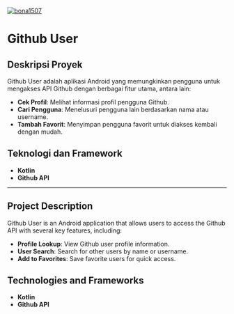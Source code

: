 [![bona1507](https://dl.circleci.com/status-badge/img/circleci/U3bBz7oN4SdSeLfKvZjxi5/T9dJbwd5sdPmsZ56RK9WTG/tree/master.svg?style=svg)](https://dl.circleci.com/status-badge/redirect/circleci/U3bBz7oN4SdSeLfKvZjxi5/T9dJbwd5sdPmsZ56RK9WTG/tree/master)
# Github User

## Deskripsi Proyek

Github User adalah aplikasi Android yang memungkinkan pengguna untuk mengakses API Github dengan berbagai fitur utama, antara lain:

- **Cek Profil**: Melihat informasi profil pengguna Github.
- **Cari Pengguna**: Menelusuri pengguna lain berdasarkan nama atau username.
- **Tambah Favorit**: Menyimpan pengguna favorit untuk diakses kembali dengan mudah.

## Teknologi dan Framework
- **Kotlin**
- **Github API**

---

## Project Description

Github User is an Android application that allows users to access the Github API with several key features, including:

- **Profile Lookup**: View Github user profile information.
- **User Search**: Search for other users by name or username.
- **Add to Favorites**: Save favorite users for quick access.

## Technologies and Frameworks
- **Kotlin**
- **Github API**


